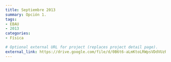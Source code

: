 ```yaml
---
title: Septiembre 2013
summary: Opción 1.
tags:
- EBAU
- 2013
categories:
- Física

# Optional external URL for project (replaces project detail page).
external_link: https://drive.google.com/file/d/0B6t6-aLmKtoLRWpsVDdVUzROVHM/view
---
```

